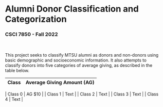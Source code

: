 # Alumni Donor Classification and Categorization
### CSCI 7850 - Fall 2022
<br><br>
This project seeks to classify MTSU alumni as donors and non-donors using basic demographic and socioeconomic information. It also attempts to classify donors into five categories of average giving, as described in the table below. 

| Class | Average Giving Amount (AG)|
| ---- | ----------- |

| Class 0  | AG  $10 |
| Class 1  | Text |
| Class 2  | Text |
| Class 3  | Text |
| Class 4  | Text |
